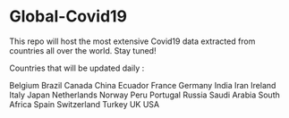 # Global-Covid19

This repo will host the most extensive Covid19 data extracted from countries all over the world. Stay tuned!

Countries that will be updated daily :

Belgium
Brazil
Canada
China
Ecuador
France
Germany
India
Iran 
Ireland
Italy
Japan
Netherlands
Norway
Peru
Portugal
Russia
Saudi Arabia
South Africa
Spain
Switzerland
Turkey
UK
USA


